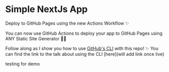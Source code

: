 # Simple NextJs App 
Deploy to GitHub Pages using the new Actions Workflow ✨ 

You can now use GitHub Actions to deploy your app to GitHub Pages using 
ANY Static Site Generator 💃🏽 

Follow along as I show you how to use [GitHub's CLI](https://cli.github.com/) with this repo! ✨ 
You can find the link to the talk about using the CLI [here](will add link once live) 

testing for demo 